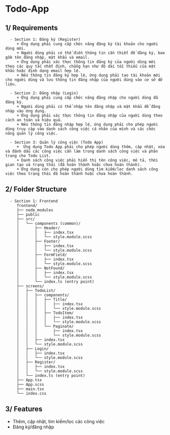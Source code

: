 # Todo-App

## 1/ Requirements
      - Section 1: Đăng ký (Register)
         + Ứng dụng phải cung cấp chức năng đăng ký tài khoản cho người dùng mới.
         + Người dùng phải có thể điền thông tin cần thiết để đăng ký, bao gồm tên đăng nhập, mật khẩu và email.
         + Ứng dụng phải xác thực thông tin đăng ký của người dùng mới theo các quy tắc nhất định, chẳng hạn như độ dài tối thiểu của mật khẩu hoặc định dạng email hợp lệ.
         + Nếu thông tin đăng ký hợp lệ, ứng dụng phải tạo tài khoản mới cho người dùng và lưu thông tin đăng nhập của người dùng vào cơ sở dữ liệu.

      - Section 2: Đăng nhập (Login)
         + Ứng dụng phải cung cấp chức năng đăng nhập cho người dùng đã đăng ký.
         + Người dùng phải có thể nhập tên đăng nhập và mật khẩu để đăng nhập vào ứng dụng.
         + Ứng dụng phải xác thực thông tin đăng nhập của người dùng theo cách an toàn và hiệu quả.
         + Nếu thông tin đăng nhập hợp lệ, ứng dụng phải cho phép người dùng truy cập vào danh sách công việc cá nhân của mình và các chức năng quản lý công việc.
         
      - Section 3: Quản lý công việc (Todo App)
         +  Ứng dụng Todo App phải cho phép người dùng thêm, cập nhật, xóa và đánh dấu các công việc cần làm trong danh sách công việc và phân trang cho Todo List.
         + Danh sách công việc phải hiển thị tên công việc, mô tả, thời gian tạo và trạng thái (đã hoàn thành hoặc chưa hoàn thành).
         + Ứng dụng còn cho phép người dùng tìm kiếm/lọc danh sách công việc theo trạng thái đã hoàn thành hoặc chưa hoàn thành.

## 2/ Folder Structure
      - Section 1: Frontend
         frontend/
         ├── node_modules
         ├── public
         ├── src/
         │   └── components (common)/
         │       ├── Header/
         │       │   ├── index.tsx
         │       │   └── style.module.scss
         │       ├── Footer/
         │       │   ├── index.tsx
         │       │   └── style.module.scss
         │       ├── FormField/
         │       │   ├── index.tsx
         │       │   └── style.module.scss
         │       ├── NotFound/
         │       │   ├── index.tsx
         │       │   └── style.module.scss
         │       └── index.ts (entry point)
         ├── screens/
         │   ├── TodoList/
         │   │   ├── components/
         │   │   │   ├── Title/
         │   │   │   │   ├── index.tsx
         │   │   │   │   └── style.module.scss
         │   │   │   ├── TodoItem/
         │   │   │   │   ├── index.tsx
         │   │   │   │   └── style.module.scss
         │   │   │   └── Paginate/
         │   │   │       ├── index.tsx
         │   │   │       └── style.module.scss
         │   │   ├── index.tsx
         │   │   └── style.module.scss
         │   ├── Login/
         │   │   ├── index.tsx
         │   │   └── style.module.scss
         │   ├── Register/
         │   │   ├── index.tsx
         │   │   └── style.module.scss
         │   └── index.ts (entry point)
         ├── App.tsx
         ├── App.scss
         ├── main.tsx
         └── index.css


## 3/ Features
- Thêm, cập nhật, tìm kiếm/lọc các công việc
- Đăng ký/đăng nhập
